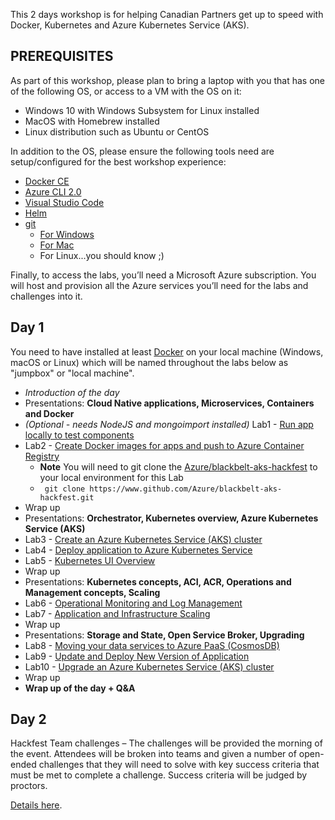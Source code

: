 This 2 days workshop is for helping Canadian Partners get up to speed with Docker, Kubernetes and Azure Kubernetes Service (AKS).

## PREREQUISITES
 
As part of this workshop, please plan to bring a laptop with you that has one of the following OS, or access to a VM with the OS on it:
- Windows 10 with Windows Subsystem for Linux installed
- MacOS with Homebrew installed
- Linux distribution such as Ubuntu or CentOS

In addition to the OS, please ensure the following tools need are setup/configured for the best workshop experience:
- [Docker CE](https://docs.docker.com/install/)
- [Azure CLI 2.0](https://docs.microsoft.com/cli/azure/install-azure-cli)
- [Visual Studio Code](https://code.visualstudio.com/)
- [Helm](https://github.com/kubernetes/helm)
- [git](https://git-scm.com)
    - [For Windows](https://git-scm.com/download/win)
    - [For Mac](https://git-scm.com/download/mac)
    - For Linux...you should know ;)

Finally, to access the labs, you’ll need a Microsoft Azure subscription. You will host and provision all the Azure services you’ll need for the labs and challenges into it.

## Day 1

You need to have installed at least [Docker](https://docs.docker.com/install/) on your local machine (Windows, macOS or Linux) which will be named throughout the labs below as "jumpbox" or "local machine".

- *Introduction of the day*
- Presentations: **Cloud Native applications, Microservices, Containers and Docker**
- *(Optional - needs NodeJS and mongoimport installed)* Lab1 - [Run app locally to test components](https://github.com/Azure/blackbelt-aks-hackfest/blob/master/labs/day1-labs/01-setup-app-local.md)
- Lab2 - [Create Docker images for apps and push to Azure Container Registry](https://github.com/Azure/blackbelt-aks-hackfest/blob/master/labs/day1-labs/02-dockerize-apps.md)
    - **Note** You will need to git clone the [Azure/blackbelt-aks-hackfest](https://github.com/azure/blackbelt-aks-hackfest) to your local environment for this Lab
    - ``` git clone https://www.github.com/Azure/blackbelt-aks-hackfest.git```
- Wrap up
- Presentations: **Orchestrator, Kubernetes overview, Azure Kubernetes Service (AKS)**
- Lab3 - [Create an Azure Kubernetes Service (AKS) cluster](https://github.com/Azure/blackbelt-aks-hackfest/blob/master/labs/day1-labs/03-create-aks-cluster.md)
- Lab4 - [Deploy application to Azure Kubernetes Service](https://github.com/Azure/blackbelt-aks-hackfest/blob/master/labs/day1-labs/04-deploy-app-aks.md)
- Lab5 - [Kubernetes UI Overview](https://github.com/Azure/blackbelt-aks-hackfest/blob/master/labs/day1-labs/05-kubernetes-ui.md)
- Wrap up
- Presentations: **Kubernetes concepts, ACI, ACR, Operations and Management concepts, Scaling**
- Lab6 - [Operational Monitoring and Log Management](https://github.com/Azure/blackbelt-aks-hackfest/blob/master/labs/day1-labs/06-monitoring-k8s.md)
- Lab7 - [Application and Infrastructure Scaling](https://github.com/Azure/blackbelt-aks-hackfest/blob/master/labs/day1-labs/07-cluster-scaling.md)
- Wrap up
- Presentations: **Storage and State, Open Service Broker, Upgrading**
- Lab8 - [Moving your data services to Azure PaaS (CosmosDB)](https://github.com/Azure/blackbelt-aks-hackfest/blob/master/labs/day1-labs/08-migrate-mongo-to-cosmos.md)
- Lab9 - [Update and Deploy New Version of Application](https://github.com/Azure/blackbelt-aks-hackfest/blob/master/labs/day1-labs/09-update-application.md)
- Lab10 - [Upgrade an Azure Kubernetes Service (AKS) cluster](https://github.com/Azure/blackbelt-aks-hackfest/blob/master/labs/day1-labs/10-cluster-upgrading.md)
- Wrap up
- **Wrap up of the day + Q&A**

## Day 2

Hackfest Team challenges – The challenges will be provided the morning of the event. Attendees will be broken into teams and given a number of open-ended challenges that they will need to solve with key success criteria that must be met to complete a challenge. Success criteria will be judged by proctors.

[Details here](./Day2.md).
